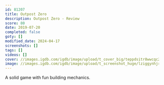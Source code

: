 ```yaml
---
id: 81207
title: Outpost Zero
description: Outpost Zero - Review
score: 80
date: 2019-07-20
completed: false
goty: []
modified_date: 2024-04-17
screenshots: []
tags: []
videos: []
cover: //images.igdb.com/igdb/image/upload/t_cover_big/teppdsitr8wwcqc2kjiu.jpg
image: //images.igdb.com/igdb/image/upload/t_screenshot_huge/lziggynhjrcjgpluidku.jpg
---
```

A solid game with fun building mechanics.